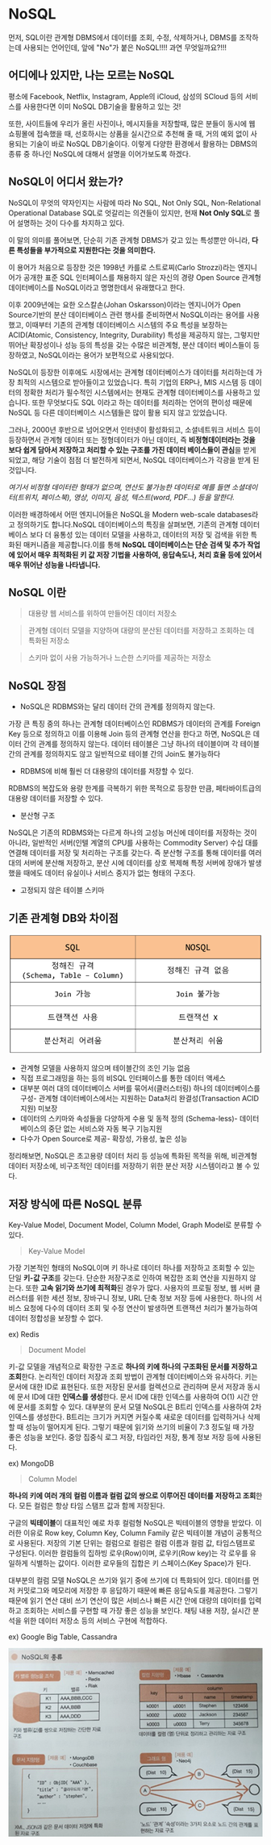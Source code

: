 # NoSQL

먼저, SQL이란 관계형 DBMS에서 데이터를 조회, 수정, 삭제하거나, DBMS를 조작하는데 사용되는 언어인데, 앞에 "No"가 붙은 NoSQL!!!! 과연 무엇일까요?!!!

## 어디에나 있지만, 나는 모르는 NoSQL

평소에  Facebook, Netflix, Instagram, Apple의 iCloud, 삼성의 SCloud 등의 서비스를  사용한다면 이미 NoSQL DB기술을 활용하고 있는 것!

또한, 사이트들에 우리가 올린 사진이나, 메시지들을 저장할때, 많은 분들이 동시에 웹 쇼핑몰에 접속했을 때, 선호하시는 상품을 실시간으로 추천해 줄 때, 거의 예외 없이 사용되는 기술이 바로 NoSQL DB기술이다. 이렇게 다양한 환경에서 활용하는 DBMS의 종류 중 하나인 NoSQL에 대해서 설명을 이어가보도록 하겠다.

## NoSQL이 어디서 왔는가?

 NoSQL이 무엇의 약자인지는 사람에 따라 No SQL, Not Only SQL, Non-Relational Operational Database SQL로 엇갈리는 의견들이 있지만, 현재 **Not Only SQL**로 풀어 설명하는 것이 다수를 차지하고 있다.

이 말의 의미를 풀어보면, 단순히 기존 관계형 DBMS가 갖고 있는 특성뿐만 아니라, **다른 특성들을 부가적으로 지원한다는 것을 의미한다.**

이 용어가 처음으로 등장한 것은 1998년 카를로 스트로찌(Carlo Strozzi)라는 엔지니어가 공개한 표준 SQL 인터페이스를 채용하지 않은 자신의 경량 Open Source 관계형 데이터베이스를 NoSQL이라고 명명한데서 유래했다고 한다.

이후 2009년에는 요한 오스칼손(Johan Oskarsson)이라는 엔지니어가 Open Source기반의 분산 데이터베이스 관련 행사를 준비하면서 NoSQL이라는 용어를 사용했고, 이때부터 기존의 관계형 데이터베이스 시스템의 주요 특성을 보장하는 ACID(Atomic, Consistency, Integrity, Durability) 특성을 제공하지 않는, 그렇지만 뛰어난 확장성이나 성능 등의 특성을 갖는 수많은 비관계형, 분산 데이터 베이스들이 등장하였고, NoSQL이라는 용어가 보편적으로 사용되었다.

NoSQL이 등장한 이후에도 시장에서는 관계형 데이터베이스가 데이터를 처리하는데 가장 최적의 시스템으로 받아들이고 있었습니다. 특히 기업의 ERP나, MIS 시스템 등 데이터의 정확한 처리가 필수적인 시스템에서는 현재도 관계형 데이터베이스를 사용하고 있습니다. 또한 무엇보다도 SQL 이라고 하는 데이터를 처리하는 언어의 편이성 때문에 NoSQL 등 다른 데이터베이스 시스템들은 많이 활용 되지 않고 있었습니다.

그러나, 2000년 후반으로 넘어오면서 인터넷이 활성화되고, 소셜네트워크 서비스 등이 등장하면서 관계형 데이터 또는 정형데이터가 아닌 데이터, 즉 **비정형데이터라는 것을 보다 쉽게 담아서 저장하고 처리할 수 있는 구조를 가진 데이터 베이스들이 관심**을 받게 되었고, 해당 기술이 점점 더 발전하게 되면서, NoSQL 데이터베이스가 각광을 받게 된 것입니다.

*여기서 비정형 데이터란 형태가 없으며, 연산도 불가능한 데이터로 예를 들면 소셜데이터(트위치, 페이스북), 영상, 이미지, 음성, 텍스트(word, PDF...) 등을 말한다.* 

이러한 배경하에서 어떤 엔지니어들은 NoSQL을 Modern web-scale databases라고 정의하기도 합니다.NoSQL 데이터베이스의 특징을 살펴보면, 기존의 관계형 데이터베이스 보다 더 융통성 있는 데이터 모델을 사용하고, 데이터의 저장 및 검색을 위한 특화된 매커니즘을 제공합니다.이를 통해 **NoSQL 데이터베이스는 단순 검색 및 추가 작업에 있어서 매우 최적화된 키 값 저장 기법을 사용하여, 응답속도나, 처리 효율 등에 있어서 매우 뛰어난 성능을 나타냅니다.** 

## NoSQL 이란

> 대용량 웹 서비스를 위하여 만들어진 데이터 저장소

> 관계형 데이터 모델을 지양하며 대량의 분산된 데이터를 저장하고 조회하는 데 특화된 저장소

> 스키마 없이 사용 가능하거나 느슨한 스키마를 제공하는 저장소

## NoSQL 장점

- NoSQL은 RDBMS와는 달리 데이터 간의 관계를 정의하지 않는다.

가장 큰 특징 중의 하나는 관계형 데이터베이스인 RDBMS가 데이터의 관계를 Foreign Key 등으로 정의하고 이를 이용해 Join 등의 관계형 연산을 한다고 하면, NoSQL은 데이터 간의 관계를 정의하지 않는다. 데이터 테이블은 그냥 하나의 테이블이며 각 테이블 간의 관계를 정의하지도 않고 일반적으로 테이블 간의 Join도 불가능하다

- RDBMS에 비해 훨씬 더 대용량의 데이터를 저장할 수 있다.

RDBMS의 복잡도와 용량 한계를 극복하기 위한 목적으로 등장한 만큼, 페타바이트급의 대용량 데이터를 저장할 수 있다.

- 분산형 구조

NoSQL은 기존의 RDBMS와는 다르게 하나의 고성능 머신에 데이터를 저장하는 것이 아니라, 일반적인 서버(인텔 계열의 CPU를 사용하는 Commodity Server) 수십 대를 연결해 데이터를 저장 및 처리하는 구조를 갖는다. 즉 분산형 구조를 통해 데이터를 여러 대의 서버에 분산해 저장하고, 분산 시에 데이터를 상호 복제해 특정 서버에 장애가 발생했을 때에도 데이터 유실이나 서비스 중지가 없는 형태의 구조다.

- 고정되지 않은 테이블 스키마

## 기존 관계형 DB와 차이점

 ![nosql1](../images/nosql2.png)

- 관계형 모델을 사용하지 않으며 테이블간의 조인 기능 없음
- 직접 프로그래밍을 하는 등의 비SQL 인터페이스를 통한 데이터 액세스
- 대부분 여러 대의 데이터베이스 서버를 묶어서(클러스터링) 하나의 데이터베이스를 구성- 관계형 데이터베이스에서는 지원하는 Data처리 완결성(Transaction ACID 지원) 미보장
- 데이터의 스키마와 속성들을 다양하게 수용 및 동적 정의 (Schema-less)- 데이터베이스의 중단 없는 서비스와 자동 복구 기능지원
- 다수가 Open Source로 제공- 확장성, 가용성, 높은 성능

정리해보면, NoSQL은 초고용량 데이터 처리 등 성능에 특화된 목적을 위해, 비관계형 데이터 저장소에, 비구조적인 데이터를 저장하기 위한 분산 저장 시스템이라고 볼 수 있다.

## 저장 방식에 따른 NoSQL 분류

Key-Value Model, Document Model, Column Model, Graph Model로 분류할 수 있다.

> Key-Value Model

가장 기본적인 형태의 NoSQL이며 키 하나로 데이터 하나를 저장하고 조회할 수 있는 단일 **키-값 구조**를 갖는다. 단순한 저장구조로 인하여 복잡한 조회 연산을 지원하지 않는다. 또한 **고속 읽기와 쓰기에 최적화**된 경우가 많다. 사용자의 프로필 정보, 웹 서버 클러스터를 위한 세션 정보, 장바구니 정보, URL 단축 정보 저장 등에 사용한다. 하나의 서비스 요청에 다수의 데이터 조회 및 수정 연산이 발생하면 트랜잭션 처리가 불가능하여 데이터 정합성을 보장할 수 없다.

ex) Redis

> Document Model

키-값 모델을 개념적으로 확장한 구조로 **하나의 키에 하나의 구조화된 문서를 저장하고 조회**한다. 논리적인 데이터 저장과 조회 방법이 관계형 데이터베이스와 유사하다. 키는 문서에 대한 ID로 표현된다. 또한 저장된 문서를 컬렉션으로 관리하며 문서 저장과 동시에 문서 ID에 대한 **인덱스를 생성**한다. 문서 ID에 대한 인덱스를 사용하여 O(1) 시간 안에 문서를 조회할 수 있다. 대부분의 문서 모델 NoSQL은 B트리 인덱스를 사용하여 2차 인덱스를 생성한다. B트리는 크기가 커지면 커질수록 새로운 데이터를 입력하거나 삭제할 때 성능이 떨어지게 된다. 그렇기 때문에 읽기와 쓰기의 비율이 7:3 정도일 때 가장 좋은 성능을 보인다. 중앙 집중식 로그 저장, 타임라인 저장, 통계 정보 저장 등에 사용된다.

ex) MongoDB

> Column Model

**하나의 키에 여러 개의 컬럼 이름과 컬럼 값의 쌍으로 이루어진 데이터를 저장하고 조회**한다. 모든 컬럼은 항상 타임 스탬프 값과 함께 저장된다.

구글의 **빅테이블**이 대표적인 예로 차후 컬럼형 NoSQL은 빅테이블의 영향을 받았다. 이러한 이유로 Row key, Column Key, Column Family 같은 빅테이블 개념이 공통적으로 사용된다. 저장의 기본 단위는 컬럼으로 컬럼은 컬럼 이름과 컬럼 값, 타임스탬프로 구성된다. 이러한 컬럼들의 집하빙 로우(Row)이며, 로우키(Row key)는 각 로우를 유일하게 식별하는 값이다. 이러한 로우들의 집합은 키 스페이스(Key Space)가 된다.

대부분의 컬럼 모델 NoSQL은 쓰기와 읽기 중에 쓰기에 더 특화되어 있다. 데이터를 먼저 커밋로그와 메모리에 저장한 후 응답하기 때문에 빠른 응답속도를 제공한다. 그렇기 때문에 읽기 연산 대비 쓰기 연산이 많은 서비스나 빠른 시간 안에 대량의 데이터를 입력하고 조회하는 서비스를 구현할 때 가장 좋은 성능을 보인다. 채팅 내용 저장, 실시간 분석을 위한 데이터 저장소 등의 서비스 구현에 적합하다.

ex) Google Big Table, Cassandra

 ![nosql1](../images/nosql1.png)